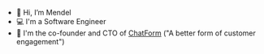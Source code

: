 - 👋 Hi, I’m Mendel
- 💻 I'm a Software Engineer
- 🚀 I'm the co-founder and CTO of [ChatForm](https://chatform.com) ("A better form of customer engagement")

<!---
mendelB/mendelB is a ✨ special ✨ repository because its `README.md` (this file) appears on your GitHub profile.
You can click the Preview link to take a look at your changes.
--->
